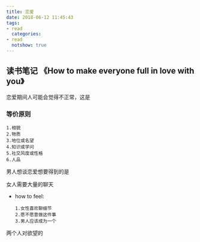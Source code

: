 ```yaml
---
title: 恋爱
date: 2018-06-12 11:45:43
tags:
- read
  categories:
- read 
  notshow: true
---
```





## 读书笔记 《How to make everyone full in love with you》

恋爱期间人可能会觉得不正常，这是

### 等价原则
    1.相貌
    2.物质
    3.地位或名望
    4.知识或学问
    5.社交风度或性格
    6.人品

男人想谈恋爱想要得到的是

女人需要大量的聊天
- how to feel:
    ```
    1.女性喜欢聊细节
    2.愿不愿意做这件事
    3.男人应该成为一个
    ```
  
两个人对欲望的